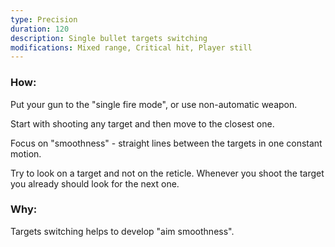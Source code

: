 ```yaml
---
type: Precision
duration: 120
description: Single bullet targets switching
modifications: Mixed range, Critical hit, Player still
---
```


### How:

Put your gun to the "single fire mode", or use non-automatic weapon.

Start with shooting any target and then move to the closest one.

Focus on "smoothness" - straight lines between the targets in one constant motion.

Try to look on a target and not on the reticle. Whenever you shoot the target you already should look for the next one.

### Why:

Targets switching helps to develop "aim smoothness".
